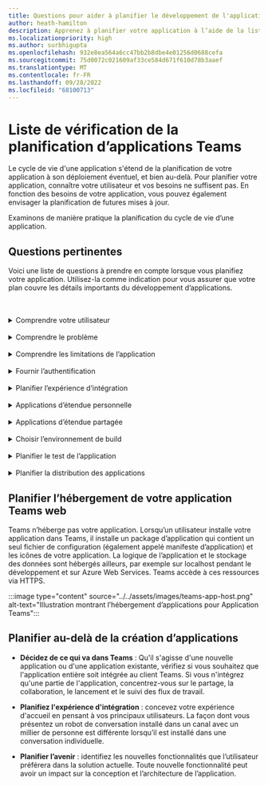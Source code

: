 ```yaml
---
title: Questions pour aider à planifier le développement de l'application Teams
author: heath-hamilton
description: Apprenez à planifier votre application à l’aide de la liste de vérification pour vous assurer que votre plan couvre les détails importants du développement d’applications. Planifier le cycle de vie de l’application. Prévoyez d’héberger votre application Teams.
ms.localizationpriority: high
ms.author: surbhigupta
ms.openlocfilehash: 932e8ea564a6cc47bb2b8dbe4e01256d0688cefa
ms.sourcegitcommit: 75d0072c021609af33ce584d671f610d78b3aaef
ms.translationtype: MT
ms.contentlocale: fr-FR
ms.lasthandoff: 09/28/2022
ms.locfileid: "68100713"
---
```

# <a name="teams-app-planning-checklist"></a>Liste de vérification de la planification d’applications Teams

Le cycle de vie d'une application s'étend de la planification de votre application à son déploiement éventuel, et bien au-delà. Pour planifier votre application, connaître votre utilisateur et vos besoins ne suffisent pas. En fonction des besoins de votre application, vous pouvez également envisager la planification de futures mises à jour.

Examinons de manière pratique la planification du cycle de vie d’une application.

## <a name="relevant-questions"></a>Questions pertinentes

Voici une liste de questions à prendre en compte lorsque vous planifiez votre application. Utilisez-la comme indication pour vous assurer que votre plan couvre les détails importants du développement d’applications.

<br>
<br>
<details>
<summary>Comprendre votre utilisateur</summary>

Comprendre l’utilisateur et ses préoccupations sont les premiers indicateurs de la façon dont une application Teams peut vous aider. Créez votre cas d’usage autour du problème, déterminez comment une application peut le résoudre et dessinez une solution. Pour plus d’informations, consultez [comprendre vos cas d’usage](understand-use-cases.md).

| # | Facteurs |
| --- | --- |
| 1 | Les utilisateurs sont-ils principalement des employés de première ligne sur des clients mobiles ? |
| 2 | Vous attendez-vous à ce que de nombreux utilisateurs externes aient besoin d'accéder à votre application ? |
| 3 | Utilisent-ils des équipes et des canaux ou principalement des conversations de groupe ? |
| 4 | Quel est le niveau d’avancé technique de vos principaux utilisateurs ? |
| 5 | Vous avez besoin d'une expérience d'intégration complète ou quelques conseils peuvent suffire ? |

</details>
<br>
<details>
<summary>Comprendre le problème</summary>

| # | Facteurs |
|--- | --- |
| 1 | Quels sont les avantages et les inconvénients du système d'état actuel utilisé par vos utilisateurs ? |
| 2 | Quels sont les problèmes auxquels sont confrontés vos utilisateurs et que vous souhaitez résoudre ? |
| 3 | Quelles sont les fonctionnalités ou les capacités que vos utilisateurs apprécient dans leur façon actuelle d'effectuer le processus ? |

</details>
<br>
<details>
<summary>Comprendre les limitations de l’application</summary>

| # | Facteurs |
| --- | --- |
| 1 | Quels sont les défis liés à l'intégration du back-end de l'application actuelle ? |
| 2 | Qui est propriétaire des données du back-end (internes ou tierces) ? |
| 3 | Y a-t-il des pare-feu qui ont un impact sur le fonctionnement de l'application ? |
| 4 | Existe-t-il des API pour accéder aux données dont vous avez besoin pour le fonctionnement de votre application ? |

</details>
<br>
<details>
<summary>Fournir l’authentification</summary>

L’authentification consiste à valider les utilisateurs d’application et à sécuriser les utilisateurs de l’application et de l’application contre un accès injustifié. Vous pouvez utiliser une méthode d’authentification adaptée à votre application pour valider les utilisateurs de l’application qui souhaitent utiliser l’application Teams. Pour plus d’informations, consultez [Authentifier les utilisateurs dans Microsoft Teams](../authentication/authentication.md).

| # | Facteurs|
|--- | --- |
| 1 | Les utilisateurs auront-ils accès à différentes affichages des données en fonction de leur rôle ? |
| 2 | Y a-t-il du contenu d’utilisateur impliqué ? |
| 3 | Les interactions seront-elles également basées sur les rôles des utilisateurs ? |
| 4 | Des utilisateurs externes auront-ils accès à l'application ? |

</details>
<br>
<details>
<summary>Planifier l’expérience d’intégration</summary>

La création d’une application Teams exceptionnelle consiste à trouver la bonne combinaison de fonctionnalités pour répondre aux besoins de votre utilisateur. Pour offrir à vos utilisateurs une expérience d’intégration transparente, vous pouvez créer un guide pas à pas expliquant comment et quoi faire avec votre application. Par exemple, consultez [créer un bot de conversation Teams](../../sbs-teams-conversation-bot.yml).

| # | Facteurs |
| --- | --- |
| 1 | Que se passe-t-il lorsqu'un utilisateur configure pour la première fois votre onglet dans un canal ? |
| 2 | Si vous partagez des cartes avec une extension de messagerie, est-il judicieux d'ajouter un petit lien vers une page d'informations pour présenter aux utilisateurs les autres possibilités offertes par votre application ? |
| 3 | Vous attendez-vous à ce que la plupart des gens aient déjà une idée de ce à quoi sert votre application, ou qu'ils aient déjà utilisé vos services dans un autre contexte ? |
| 4 | Viennent-ils sur votre application sans aucune connaissance préalable ? |

</details>
<br>
<details>
<summary>Applications d’étendue personnelle</summary>

| # | Facteurs |
| --- | --- |
| 1 | Des interactions individuelles avec l'application sont-elles nécessaires pour des raisons de confidentialité ou autres ? Par exemple, la vérification du solde des congés ou d'autres informations privées. |
| 2 | Y aura-t-il une collaboration entre des utilisateurs qui n'ont peut-être pas d'équipes communes ? Par exemple, trouver les événements à venir au sein d'une entreprise. |
| 3 | Y a-t-il des notifications ou des messages personnalisés qui devront être envoyés à un utilisateur tout au long de l'expérience de l'application Teams ? |

</details>
<br>
<details>
<summary>Applications d’étendue partagée</summary>

| # | Facteurs |
| --- | --- |
| 1 | Is the information presented by the app, either in tab or through a bot, relevant and useful for most of the members in a Team? For example, Scrum app. |
| 2 | Le contexte de l'application peut-il changer en fonction de l'équipe dans laquelle elle est ajoutée ? Par exemple, les tâches du planificateur sont différentes selon les équipes. |
| 3 | Is it possible that all members in a persona who need to collaborate are a part of a single team? For example, agents working on a ticket. |

</details>
<br>
<details>
<summary>Choisir l’environnement de build</summary>

Avec Teams, vous pouvez choisir l’environnement de génération qui correspond le mieux aux besoins de votre application. Utilisez le Kit de ressources Teams ou d’autres Kits de développement logiciel (SDK), tels que C#, Blazor, Node.js, etc. pour commencer. Pour plus d’informations, consultez [Planifier votre application avec des fonctionnalités Teams](../app-fundamentals-overview.md).

Suggestion : des options permettant de sélectionner l'environnement approprié en fonction des besoins de l'application.
</details>
<br>
<details>
<summary>Planifier le test de l’application</summary>

Après avoir intégré votre application à Microsoft Teams, vous devez tester votre application avant de la publier. L’objectif final est d'obtenir un maximum d'utilisateurs pour votre application. Veillez donc à tester l'application sur plusieurs appareils que les utilisateurs pourraient utiliser. Pour plus d’informations, afficher [Mise à jour de votre application](../build-and-test/test-app-overview.md).

Suggestion : des options qui permettent de déterminer le meilleur environnement de test pour l’application.
</details>
<br>
<details>
<summary>Planifier la distribution des applications</summary>

Vous pouvez fournir votre application Microsoft Teams à une personne, une équipe, une organisation ou toute personne qui souhaite l’utiliser. La façon dont vous distribuez dépend de plusieurs facteurs, notamment les besoins des utilisateurs, l’activité, les exigences techniques et vos objectifs pour l’application. Pour plus d’informations, consultez [distribuer votre application Microsoft Teams](../deploy-and-publish/apps-publish-overview.md).

Suggestion : des options qui permettent de déterminer le meilleur modèle de distribution.

</details>

## <a name="plan-for-hosting-your-teams-app"></a>Planifier l’hébergement de votre application Teams web

Teams n’héberge pas votre application. Lorsqu’un utilisateur installe votre application dans Teams, il installe un package d’application qui contient un seul fichier de configuration (également appelé manifeste d’application) et les icônes de votre application. La logique de l’application et le stockage des données sont hébergés ailleurs, par exemple sur localhost pendant le développement et sur Azure Web Services. Teams accède à ces ressources via HTTPS.

:::image type="content" source="../../assets/images/teams-app-host.png" alt-text="Illustration montrant l’hébergement d’applications pour Application Teams":::

## <a name="plan-beyond-app-building"></a>Planifier au-delà de la création d’applications

- **Décidez de ce qui va dans Teams** : Qu'il s'agisse d'une nouvelle application ou d'une application existante, vérifiez si vous souhaitez que l'application entière soit intégrée au client Teams. Si vous n'intégrez qu'une partie de l'application, concentrez-vous sur le partage, la collaboration, le lancement et le suivi des flux de travail.

- **Planifiez l'expérience d'intégration** : concevez votre expérience d'accueil en pensant à vos principaux utilisateurs. La façon dont vous présentez un robot de conversation installé dans un canal avec un millier de personne est différente lorsqu’il est installé dans une conversation individuelle.

- **Planifier l’avenir** : identifiez les nouvelles fonctionnalités que l’utilisateur préférera dans la solution actuelle. Toute nouvelle fonctionnalité peut avoir un impact sur la conception et l’architecture de l’application.
